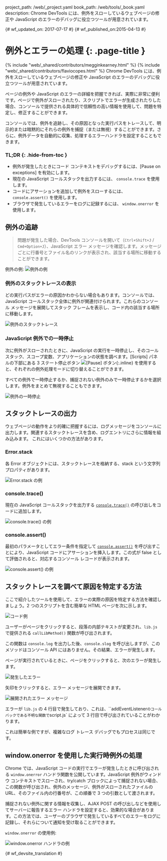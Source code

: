project_path: /web/_project.yaml
book_path: /web/tools/_book.yaml
description: Chrome DevTools には、例外をスローしているウェブページの修正や JavaScript のエラーのデバッグに役立つツールが用意されています。

{# wf_updated_on: 2017-07-17 #}
{# wf_published_on:2015-04-13 #}

#  例外とエラーの処理 {: .page-title }

{% include "web/_shared/contributors/megginkearney.html" %}
{% include "web/_shared/contributors/flaviocopes.html" %}
Chrome DevTools には、例外をスローしているウェブページの修正や JavaScript のエラーのデバッグに役立つツールが用意されています。

ページの例外や JavaScript のエラーの詳細を把握できれば、実際に非常に便利です。ページで例外がスローされたり、スクリプトでエラーが生成されたりした場合、コンソールで提供される具体的で信頼性の高い情報を使用して、問題を特定し、修正することができます。 

コンソールでは、例外を追跡し、その原因となった実行パスをトレースして、明示的または暗黙的にそれらの例外を捕捉（または無視）することができます。さらに、例外データを自動的に収集、処理するエラーハンドラを設定することもできます。


### TL;DR {: .hide-from-toc }
- 例外が発生したときにコード コンテキストをデバッグするには、[Pause on exceptions] を有効にします。
- 現在の JavaScript コールスタックを出力するには、 `console.trace` を使用します。
- コードにアサーションを追加して例外をスローするには、 `console.assert()` を使用します。
- ブラウザで発生しているエラーをログに記録するには、 `window.onerror` を使用します。


## 例外の追跡

>問題が発生した場合、DevTools コンソールを開いて（`Ctrl+Shift+J` / `Cmd+Option+J`）、JavaScript エラー メッセージを確認します。メッセージごとに行番号とファイル名のリンクが表示され、該当する場所に移動することができます。


例外の例:
![例外の例](images/track-exceptions-tracking-exceptions.jpg)

### 例外のスタックトレースの表示

どの実行パスがエラーの原因かわからない場合もあります。コンソールでは、JavaScript コールスタック全体に例外が関連付けられます。これらのコンソール メッセージを展開してスタック フレームを表示し、コード内の該当する場所に移動します。



![例外のスタックトレース](images/track-exceptions-exception-stack-trace.jpg)

### JavaScript 例外での一時停止

次に例外がスローされたときに、JavaScript の実行を一時停止し、そのコールスタック、スコープ変数、アプリケーションの状態を調べます。[Scripts] パネルの下部にある 3 ステート停止ボタン ![[Pause] ボタン](images/track-exceptions-pause-gray.png){:.inline} を使用すると、それぞれの例外処理モードに切り替えることができます。




すべての例外で一時停止するか、捕捉されない例外のみで一時停止するかを選択します。例外をまとめて無視することもできます。

![例外の一時停止](images/track-exceptions-pause-execution.jpg)

## スタックトレースの出力

ウェブページの動作をより的確に把握するには、ログメッセージをコンソールに出力します。関連するスタックトレースを含め、ログエントリにさらに情報を組み込みます。
これにはいくつかの方法があります。

### Error.stack
各 Error オブジェクトには、スタックトレースを格納する、stack という文字列プロパティがあります。

![Error.stack の例](images/track-exceptions-error-stack.jpg)

### console.trace()

現在の JavaScript コールスタックを出力する [`console.trace()`](./console-reference#consoletraceobject) の呼び出しをコードに追加します。

![console.trace() の例](images/track-exceptions-console-trace.jpg)

### console.assert()

最初のパラメータとしてエラー条件を指定して [`console.assert()`](./console-reference#consoleassertexpression-object) を呼び出すことにより、JavaScript コードにアサーションを挿入します。この式が false として評価されると、対応するコンソール レコードが表示されます。




![console.assert() の例](images/track-exceptions-console-assert.jpg)

## スタックトレースを調べて原因を特定する方法

ここで紹介したツールを使用して、エラーの実際の原因を特定する方法を確認しましょう。2 つのスクリプトを含む簡単な HTML ページを次に示します。



![コード例](images/track-exceptions-example-code.png)

ユーザーがページをクリックすると、段落の内部テキストが変更され、`lib.js` で提供される `callLibMethod()` 関数が呼び出されます。



この関数は `console.log` を出力した後、`console.slog` を呼び出しますが、このメソッドはコンソール API にはありません。その結果、エラーが発生します。




ページが実行されているときに、ページをクリックすると、次のエラーが発生します。


![発生したエラー](images/track-exceptions-example-error-triggered.png)

矢印をクリックすると、エラー メッセージを展開できます。

![展開されたエラー メッセージ](images/track-exceptions-example-error-message-expanded.png)

エラーが `lib.js` の 4 行目で発生しており、これは、``addEventListener` のコールバックである不明な関数で `script.js` によって 3 行目で呼び出されていることがわかります。



これは簡単な例ですが、複雑なログ トレース デバッグでもプロセスは同じです。


## window.onerror を使用した実行時例外の処理

Chrome では、JavaScript コードの実行でエラーが発生したときに呼び出される `window.onerror` ハンドラ関数を公開しています。JavaScript 例外がウィンドウ コンテキストでスローされ、try/catch ブロックによって捕捉されない場合、この関数が呼び出され、例外のメッセージ、例外がスローされたファイルの URL、そのファイル内の行番号が、この順番で 3 つの引数として渡されます。








捕捉されない例外に関する情報を収集し、AJAX POST の呼び出しなどを使用してサーバーに報告するエラー ハンドラを設定すると、効果的な場合があります。この方法では、ユーザーのブラウザで発生しているすべてのエラーをログに記録し、それらについて通知を受け取ることができます。

`window.onerror` の使用例:

![window.onerror ハンドラの例](images/runtime-exceptions-window-onerror.jpg)




{# wf_devsite_translation #}
